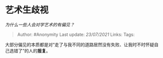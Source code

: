 # 艺术生歧视
*为什么一些人会对学艺术的有偏见？*

> Author: #Anonymity
> Last update: *23/07/2021*
> Links:
> Tags:

大部分偏见的本质都是对“走了与我不同的道路居然没有失败、让我时不时怀疑自己选错了”的人的**报复**。
